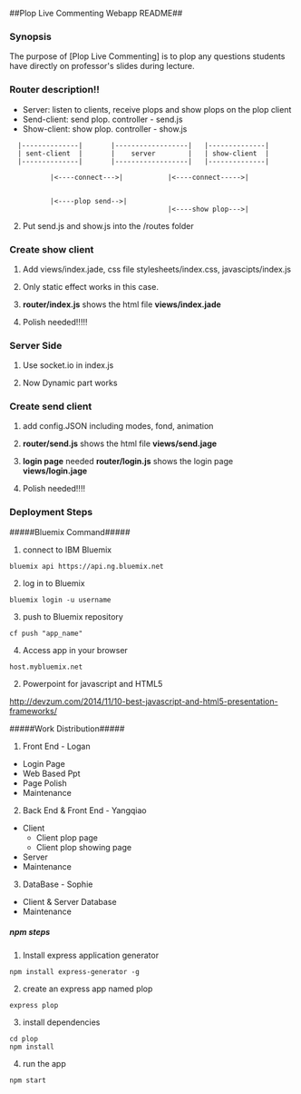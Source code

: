 ##Plop Live Commenting Webapp README##

### Synopsis ###
The purpose of [Plop Live Commenting] is to plop any questions students have directly on professor's slides during lecture.

### Router description!! ###

  - Server: listen to clients, receive plops and show plops on the plop client
  - Send-client: send plop.  controller - send.js
  - Show-client: show plop.  controller - show.js

```
  |--------------|       |------------------|   |--------------|
  | sent-client  |       |    server        |   | show-client  |
  |--------------|       |------------------|   |--------------|

          |<----connect--->|           |<----connect----->|


          |<----plop send-->|        
                                       |<----show plop--->|
```

2. Put send.js and show.js into the /routes folder

### Create show client ###

1. Add views/index.jade, css file stylesheets/index.css, javascipts/index.js

2. Only static effect works in this case.

3. **router/index.js** shows the html file **views/index.jade**

4. Polish needed!!!!!

### Server Side ###

1. Use socket.io in index.js

2. Now Dynamic part works

### Create send client ###

1. add config.JSON including modes, fond, animation

2. **router/send.js** shows the html file **views/send.jage**

3. **login page** needed
   **router/login.js** shows the login page **views/login.jage**

4. Polish needed!!!!

### Deployment Steps ###

#####Bluemix Command#####

1. connect to IBM Bluemix

```
bluemix api https://api.ng.bluemix.net
```

2. log in to Bluemix

```
bluemix login -u username
```

3. push to Bluemix repository

```
cf push "app_name"
```

4. Access app in your browser

```
host.mybluemix.net
```

2. Powerpoint for javascript and HTML5

http://devzum.com/2014/11/10-best-javascript-and-html5-presentation-frameworks/

#####Work Distribution#####
1. Front End - Logan
  - Login Page
  - Web Based Ppt
  - Page Polish
  - Maintenance

2. Back End & Front End - Yangqiao
  - Client
    - Client plop page
    - Client plop showing page
  - Server
  - Maintenance

3. DataBase - Sophie
  - Client & Server Database
  - Maintenance


##### npm steps #####

1. Install express application generator

```
npm install express-generator -g
```

2. create an express app named plop

```
express plop
```

3. install dependencies

```
cd plop
npm install
```

4. run the app

```
npm start
```
